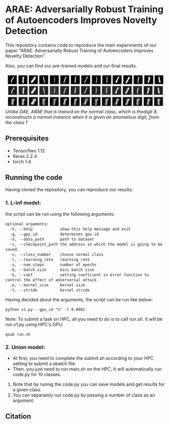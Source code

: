 # ARAE: Adversarially Robust Training of Autoencoders Improves Novelty Detection


This repository contains code to reproduce the main experiments of our paper "ARAE: Adversarially Robust Training of Autoencoders Improves Novelty Detection".

Also, you can find our pre-trained models and our final results.

![ARAE vs DAE](/MNIST-union/images/ARAEvsDAE.png)
*Unlike  DAE,  ARAE  that  is  trained  on  the  normal  class,  which  is  thedigit 8, reconstructs a normal instance when it is given an anomalous digit, from the class 1*

<!--
Here, we can provide the link to our paper, and we can write authors list.

<!--
This repository belongs to abnormal detection group in Sharif university of Technology. This project is under supervision of [Dr. Mohammad Hossein Rohban](https://scholar.google.com/citations?user=pRyJ6FkAAAAJ&hl=en) and is being conducted in [Data Science and Machine Learning Lab (DML)](http://dml.ir/) in Department of Computer Engineering. -->

<!--
The aim of the project is to learn a robust representation from normal samples in order to detect abnormality patterns. This work is mainly inspired by these papers, ["Adversarial examples for generative models"](https://arxiv.org/pdf/1702.06832.pdf) and ["Adversarial Manipulation of Deep Representations"](https://arxiv.org/pdf/1511.05122.pdf). More specifically, a new objective function is introduced by which an Autoencoder is trained so that it can both minimize pixel-wise error and learn a robust representation where it can capture variants of a sample in latesnt space. -->


## Prerequisites

* Tensorflwo 1.12
* Keras 2.2.4
* torch 1.4


## Running the code

Having cloned the repository, you can reproduce our results:

### 1. L-inf model: ###

the script can be run using the following arguments:

```
optional arguments:
  -h, --help            show this help message and exit
  -g, --gpu_id          determines gpu id
  -d, --data_path       path to dataset
  -c, --checkpoint_path the address in which the model is going to be saved.
  -n, --class_number    choose normal class
  -l, --learning_rate   learning rate
  -s, --num_steps       number of epochs
  -b, --batch_size      mini batch size
  -k, --coef            setting coeficient in error function to control the effect of adverserial attack
  -e, --kernel_size     kernel size
  -t, --stride          kernel stride
```

Having decided about the arguments, the script can be run like below:

```
python v1.py --gpu_id "1" -l 0.0001
```

Note: To submit a task on HPC, all you need to do is to call run.sh. It will be run v1.py using HPC's GPU.

```
qsub run.sh
```

### 2. Union model: ###

- At first, you need to complete the submit.sh according to your HPC setting to submit a sbatch file.
- Then, you just need to run main.sh on the HPC, It will automatically run code.py for 10 classes.

1. Note that by runnig the code.py you can save models and get results for a given class.
2. You can separately run code.py by passing a number of class as an argument.


## Citation
